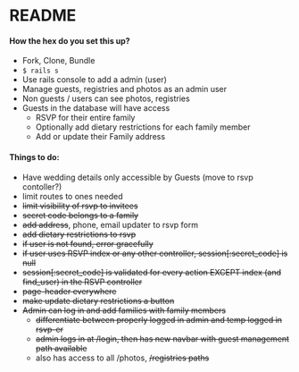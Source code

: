 # README

#### How the hex do you set this up?

* Fork, Clone, Bundle
* `$ rails s`
* Use rails console to add a admin (user)
* Manage guests, registries and photos as an admin user
* Non guests / users can see photos, registries
* Guests in the database will have access
  * RSVP for their entire family
  * Optionally add dietary restrictions for each family member
  * Add or update their Family address


#### Things to do:

* Have wedding details only accessible by Guests (move to rsvp contoller?)
* limit routes to ones needed
* ~~limit visibility of rsvp to invitees~~
* ~~secret code belongs to a family~~
* ~~add address~~, phone, email updater to rsvp form
* ~~add dietary restrictions to rsvp~~
* ~~if user is not found, error gracefully~~
* ~~if user uses RSVP index or any other controller, session[:secret_code] is null~~
* ~~session[:secret_code] is validated for every action EXCEPT index (and find_user) in the RSVP controller~~
* ~~page-header everywhere~~
* ~~make update dietary restrictions a button~~
* ~~Admin can log in and add families with family members~~
  * ~~differentiate between properly logged in admin and temp logged in rsvp-er~~
  * ~~admin logs in at /login, then has new navbar with guest management path available~~
  * also has access to all /photos, ~~/registries paths~~
